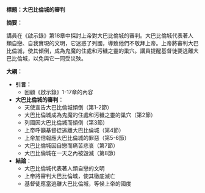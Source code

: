 **標題：大巴比倫城的審判**

**摘要：**

講員在《啟示錄》第18章中探討上帝對大巴比倫城的審判。大巴比倫城代表著人類自戀、自我實現的文明，它迷惑了列國，導致他們不敬拜上帝。上帝將審判大巴比倫城，使其傾倒，成為鬼魔的住處和污穢之靈的巢穴。講員提醒基督徒要逃離大巴比倫城，以免與它一同受災殃。

**大綱：**

* **引言：**
    * 回顧《啟示錄》1-17章的內容
* **大巴比倫城的審判：**
    * 天使宣告大巴比倫城傾倒（第1-2節）
    * 大巴比倫城成為鬼魔的住處和污穢之靈的巢穴（第2節）
    * 列國因大巴比倫城而傾倒（第3節）
    * 上帝呼籲基督徒逃離大巴比倫城（第4節）
    * 上帝加倍報應大巴比倫城的罪惡（第5-6節）
    * 大巴比倫城因自戀而痛苦悲哀（第7節）
    * 大巴比倫城在一天之內被毀滅（第8節）
* **結論：**
    * 大巴比倫城代表著人類自戀的文明
    * 上帝將審判大巴比倫城，使其徹底滅亡
    * 基督徒應當逃離大巴比倫城，等候上帝的國度